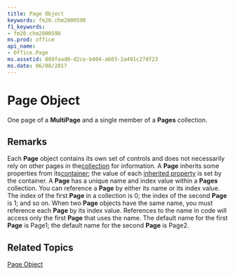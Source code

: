 ```yaml
---
title: Page Object
keywords: fm20.chm2000590
f1_keywords:
- fm20.chm2000590
ms.prod: office
api_name:
- Office.Page
ms.assetid: 889faad0-d2ce-b404-a603-2a491c27df23
ms.date: 06/08/2017
---
```



# Page Object



One page of a  **MultiPage** and a single member of a **Pages** collection.

## Remarks

Each  **Page** object contains its own set of controls and does not necessarily rely on other pages in the[collection](../../Glossary/vbe-glossary.md) for information. A **Page** inherits some properties from its[container](../../Glossary/vbe-glossary.md); the value of each [inherited property](../../../language/Glossary/glossary-vba.md) is set by the container.
A  **Page** has a unique name and index value within a **Pages** collection. You can reference a **Page** by either its name or its index value. The index of the first **Page** in a collection is 0; the index of the second **Page** is 1; and so on. When two **Page** objects have the same name, you must reference each **Page** by its index value. References to the name in code will access only the first **Page** that uses the name.
The default name for the first  **Page** is Page1; the default name for the second **Page** is Page2.

## Related Topics

[ Page Object](../../../api/Outlook.page.object.md)



